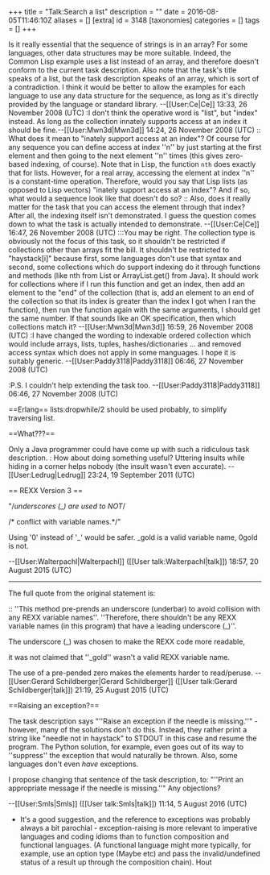 +++
title = "Talk:Search a list"
description = ""
date = 2016-08-05T11:46:10Z
aliases = []
[extra]
id = 3148
[taxonomies]
categories = []
tags = []
+++

Is it really essential that the sequence of strings is in an array? For some languages, other data structures may be more suitable. Indeed, the Common Lisp example uses a list instead of an array, and therefore doesn't conform to the current task description. Also note that the task's title speaks of a list, but the task description speaks of an array, which is sort of a contradiction. I think it would be better to allow the examples for each language to use any data structure for the sequence, as long as it's directly provided by the language or standard library. --[[User:Ce|Ce]] 13:33, 26 November 2008 (UTC)
:I don't think the operative word is "list", but "index" instead. As long as the collection innately supports access at an index it should be fine.--[[User:Mwn3d|Mwn3d]] 14:24, 26 November 2008 (UTC)
:: What does it mean to "inately support access at an index"? Of course for any sequence you can define access at index ''n'' by just starting at the first element and then going to the next element ''n'' times (this gives zero-based indexing, of course). Note that in Lisp, the function <code>nth</code> does exactly that for lists. However, for a real array, accessing the element at index ''n'' is a constant-time operation. Therefore, would you say that Lisp lists (as opposed to Lisp vectors) "inately support access at an index"? And if so, what would a sequence look like that doesn't do so?
:: Also, does it really matter for the task that you can access the element through that index? After all, the indexing itself isn't demonstrated. I guess the question comes down to what the task is actually intended to demonstrate. --[[User:Ce|Ce]] 16:47, 26 November 2008 (UTC)
:::You may be right. The collection type is obviously not the focus of this task, so it shouldn't be restricted if collections other than arrays fit the bill. It shouldn't be restricted to "haystack[i]" because first, some languages don't use that syntax and second, some collections which do support indexing do it through functions and methods (like nth from List or ArrayList.get() from Java). It should work for collections where if I run this function and get an index, then add an element to the "end" of the collection (that is, add an element to an end of the collection so that its index is greater than the index I got when I ran the function), then run the function again with the same arguments, I should get the same number. If that sounds like an OK specification, then which collections match it? --[[User:Mwn3d|Mwn3d]] 16:59, 26 November 2008 (UTC)
:I have changed the wording to indexable ordered collection which would include arrays, lists, tuples, hashes/dictionaries ... and removed access syntax which does not apply in some manguages. I hope it is suitably generic. --[[User:Paddy3118|Paddy3118]] 06:46, 27 November 2008 (UTC)

:P.S. I couldn't help extending the task too. --[[User:Paddy3118|Paddy3118]] 06:46, 27 November 2008 (UTC)


==Erlang==
lists:dropwhile/2 should be used probably, to simplify traversing list.

==What???==

Only a Java programmer could have come up with such a ridiculous task description.
: How about doing something useful?  Uttering insults while hiding in a corner helps nobody (the insult wasn't even accurate). --[[User:Ledrug|Ledrug]] 23:24, 19 September 2011 (UTC)

== REXX Version 3 ==

"/*underscores (_) are used to NOT*/

/*  conflict with variable names.*/"

Using '0' instead of '_' would be safer. _gold is a valid variable name, 0gold is not.

--[[User:Walterpachl|Walterpachl]] ([[User talk:Walterpachl|talk]]) 18:57, 20 August 2015 (UTC)

-----

The full quote from the original statement is:

:: ''This method pre-prends an underscore (underbar) to avoid collision with any REXX variable names''.   ''Therefore, there shouldn't be any REXX variable names (in this program) that have a leading underscore   (_)''. 

The underscore   (_)   was chosen to make the REXX code more readable, 

it was not claimed that   ''_gold''   wasn't a valid REXX variable name.

The use of a pre-pended zero makes the elements harder to read/peruse.   -- [[User:Gerard Schildberger|Gerard Schildberger]] ([[User talk:Gerard Schildberger|talk]]) 21:19, 25 August 2015 (UTC)

==Raising an exception?==

The task description says "''Raise an exception if the needle is missing.''" - however, many of the solutions don't do this. Instead, they rather print a string like "needle not in haystack" to STDOUT in this case and resume the program. The Python solution, for example, even goes out of its way to ''suppress'' the exception that would naturally be thrown. Also, some languages don't even <i>have</i> exceptions.

I propose changing that sentence of the task description, to: "''Print an appropriate message if the needle is missing.''" Any objections?

--[[User:Smls|Smls]] ([[User talk:Smls|talk]]) 11:14, 5 August 2016 (UTC)

* It's a good suggestion, and the reference to exceptions was probably always a bit parochial - exception-raising is more relevant to imperative languages and coding idioms than to function composition and functional languages. (A functional language might more typically, for example, use an option type (Maybe etc) and pass the invalid/undefined status of a result up through the composition chain). Hout
